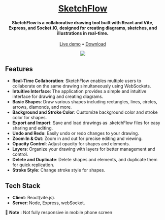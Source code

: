 <h1 align="center">
	<a href="https://sketch-flow-flame.vercel.app/">
		SketchFlow
	</a>
</h1>

<h4 align="center">
  SketchFlow is a collaborative drawing tool built with React and Vite, Express, and Socket.IO, designed for creating diagrams, sketches, and illustrations in real-time.
</h4>

<p align="center">
	<a href="https://sketch-flow-flame.vercel.app/">Live demo</a>
	•
	<a href="https://github.com/chetanchaudhari789/SketchFlow">Download</a>
</p>

<div align="center">
	<img src="https://res.cloudinary.com/zakaria-touil-ml/image/upload/v1710945834/sketchflow/ybajo3eztdl1fl2cysjo.png" />
</div>

## Features

- **Real-Time Collaboration**: SketchFlow enables multiple users to collaborate on the same drawing simultaneously using WebSockets.
- **Intuitive Interface**: The application provides a simple and intuitive interface for drawing and creating diagrams.
- **Basic Shapes**: Draw various shapes including rectangles, lines, circles, arrows, diamonds, and more.
- **Background and Stroke Color**: Customize background color and stroke color for shapes.
- **Export and Import**: Save and load drawings as .sketchFlow files for easy sharing and editing.
- **Undo and Redo**: Easily undo or redo changes to your drawing.
- **Zoom In & Out**: Zoom in and out for precise editing and viewing.
- **Opacity Control**: Adjust opacity for shapes and elements.
- **Layers**: Organize your drawing with layers for better management and control.
- **Delete and Duplicate**: Delete shapes and elements, and duplicate them for quick replication.
- **Stroke Style**: Change stroke style for shapes.

## Tech Stack

- **Client**: React(vite.js).
- **Server**: Node, Express, webSocket.


🚨 **Note** : Not fully responsive in mobile phone screen
